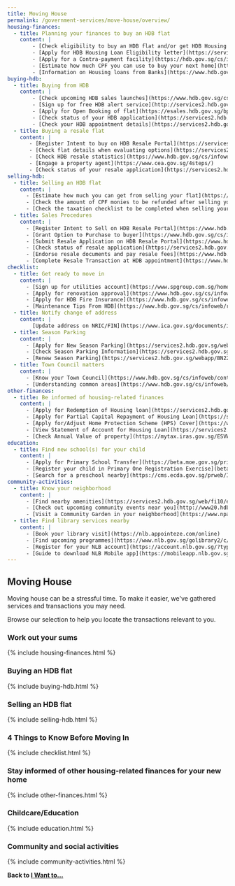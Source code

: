 ```yaml
---
title: Moving House
permalink: /government-services/move-house/overview/
housing-finances:
  - title: Planning your finances to buy an HDB flat
    content: |
        - [Check eligibility to buy an HDB flat and/or get HDB Housing Loan](https://services2.hdb.gov.sg/webapp/BP13EligCheck/BP13SHome?strSystem=CHECK)
        - [Apply for HDB Housing Loan Eligibility letter](https://services2.hdb.gov.sg/webapp/BP27AWHLEApplication/BP27SHome)
        - [Apply for a Contra-payment facility](https://hdb.gov.sg/cs/infoweb/residential/financing-a-flat-purchase/housing-loan-from-hdb/contra-payment-facility-for-new-flats)
        - [Estimate how much CPF you can use to buy your next home](https://www.cpf.gov.sg/eSvc/Web/Schemes/CpfHousingUsage/Input1)
        - [Information on Housing loans from Banks](https://www.hdb.gov.sg/cs/infoweb/residential/financing-a-flat-purchase/housing-loan-from-banks)
buying-hdb:
  - title: Buying from HDB
    content: |
        - [Check upcoming HDB sales launches](https://www.hdb.gov.sg/cs/infoweb/residential/buying-a-flat/new/sales-launches/bto-sbf-open-booking?anchor=upcomingBTO) 
        - [Sign up for free HDB alert service](http://services2.hdb.gov.sg/webapp/BF08CESS/Index.jsp)
        - [Apply for Open Booking of flat](https://esales.hdb.gov.sg/bp25/launch/open/OPEN_page_7142/home.html)
        - [Check status of your HDB application](https://services2.hdb.gov.sg/webapp/BP13BTOENQWeb/BP13RSLT.jsp?strSystem=BTO1)
        - [Check your HDB appointment details](https://services2.hdb.gov.sg/webapp/SX05AWSPCP/SX05PSPCPLogin.jsp)
  - title: Buying a resale flat
    content: |
       - [Register Intent to buy on HDB Resale Portal](https://services2.hdb.gov.sg/webapp/BB31AWDashboardWeb/BB31PLogin.jsp)
       - [Check flat details when evaluating options](https://services2.hdb.gov.sg/web/fi10/emap.html)
       - [Check HDB resale statistics](https://www.hdb.gov.sg/cs/infoweb/residential/buying-a-flat/resale/getting-started/resale-statistics)
       - [Engage a property agent](https://www.cea.gov.sg/4steps/)
       - [Check status of your resale application](https://services2.hdb.gov.sg/webapp/BB31AWDashboardWeb/BB31PLogin.jsp)
selling-hdb:
  - title: Selling an HDB flat
    content: |
      - [Estimate how much you can get from selling your flat](https://services2.hdb.gov.sg/webapp/BB24SaleProceedCalculator/BB24SSaleProceedsCalc)
      - [Check the amount of CPF monies to be refunded after selling your flat](https://www.cpf.gov.sg/eSvc/Web/Schemes/PublicHousingWithdrawalStatement/Statement)
      - [Check the taxation checklist to be completed when selling your property](https://www.iras.gov.sg/irashome/Property/Property-owners/Selling-renting-out-carrying-out-works/Selling-your-Property/)
  - title: Sales Procedures
    content: |
      - [Register Intent to Sell on HDB Resale Portal](https://www.hdb.gov.sg/cs/infoweb/residential/selling-a-flat/procedures/register-intent-to-sell)
      - [Grant Option to Purchase to buyer](https://www.hdb.gov.sg/cs/infoweb/residential/selling-a-flat/procedures/option-to-purchase)
      - [Submit Resale Application on HDB Resale Portal](https://www.hdb.gov.sg/cs/infoweb/residential/selling-a-flat/procedures/resale-application)
      - [Check status of resale application](https://services2.hdb.gov.sg/webapp/BB31AWDashboardWeb/BB31PLogin.jsp)
      - [Endorse resale documents and pay resale fees](https://www.hdb.gov.sg/cs/infoweb/residential/selling-a-flat/procedures/resale-application/after-submitting-a-resale-application-)
      - [Complete Resale Transaction at HDB appointment](https://www.hdb.gov.sg/cs/infoweb/residential/selling-a-flat/procedures/appointment-at-hdb)
checklist:
  - title: Get ready to move in
    content: |
      - [Sign up for utilities account](https://www.spgroup.com.sg/home)
      - [Apply for renovation approval](https://www.hdb.gov.sg/cs/infoweb/residential/living-in-an-hdb-flat/renovation/applying-for-approval)
      - [Apply for HDB Fire Insurance](https://www.hdb.gov.sg/cs/infoweb/residential/living-in-an-hdb-flat/fire-insurance)
      - [Maintenance Tips From HDB](https://www.hdb.gov.sg/cs/infoweb/residential/living-in-an-hdb-flat/home-maintenance/home-care-guide)
  - title: Notify change of address
    content: |
        [Update address on NRIC/FIN](https://www.ica.gov.sg/documents/ic/update_residential_address) 
  - title: Season Parking
    content: |
      - [Apply for New Season Parking](https://services2.hdb.gov.sg/webapp/BN22PPORTALWeb/eApplication/BN22PApplicationTerms.jsp)
      - [Check Season Parking Information](https://services2.hdb.gov.sg/webapp/BN22CpkVcncy/BN22SeasonParkInfoSearch.jsp)
      - [Renew Season Parking](https://services2.hdb.gov.sg/webapp/BN22ERENEW/BN22PRenewTerms.jsp)
  - title: Town Council matters
    content: |
      - [Know your Town Council](https://www.hdb.gov.sg/cs/infoweb/contact-us?anchor=towncouncil)
      - [Understanding common areas](https://www.hdb.gov.sg/cs/infoweb/residential/living-in-an-hdb-flat/home-maintenance/function-of-hdb-branches-and-town-councils)
other-finances:
  - title: Be informed of housing-related finances
    content: |
      - [Apply for Redemption of Housing loan](https://services2.hdb.gov.sg/webapp/AB03AWRedemptionWeb/AB03SRedemption)
      - [Apply for Partial Capital Repayment of Housing Loan](https://services2.hdb.gov.sg/webapp/AB03FININFO/AB03SSelAcc)
      - [Apply for/Adjust Home Protection Scheme (HPS) Cover](https://www.cpf.gov.sg/eSvc/Web/Schemes/ApplyOrAdjustHpsCover/ImportantNotes)
      - [View Statement of Account for Housing Loan](https://services2.hdb.gov.sg/webapp/AB03FININFO/AB03SSelAcc)
      - [Check Annual Value of property](https://mytax.iras.gov.sg/ESVWeb/default.aspx?target=MPTPropertySearch&toLoginSelection=true)
education:
  - title: Find new school(s) for your child
    content: |
      - [Apply for Primary School Transfer](https://beta.moe.gov.sg/primary/transfers/apply/)
      - [Register your child in Primary One Registration Exercise](beta.moe/gov.sg/primary/p1-registration)
      - [Search for a preschool nearby](https://cms.ecda.gov.sg/prweb/IAC/zGwoaxwY6Bz0rcpuMWgTMg%5B%5B*/!STANDARD)
community-activities:
  - title: Know your neighborhood
    content: |
      - [Find nearby amenities](https://services2.hdb.gov.sg/web/fi10/emap.html)
      - [Check out upcoming community events near you](http://www20.hdb.gov.sg/fi10/fi10341p.nsf/new-and-upcoming-events?OpenForm)
      - [Visit a Community Garden in your neighborhood](https://www.nparks.gov.sg/gardening/community-gardens/visit-a-community-garden)
  - title: Find library services nearby
    content: |
      - [Book your library visit](https://nlb.appointeze.com/online)
      - [Find upcoming programmes](https://www.nlb.gov.sg/golibrary2/c/30307529/)
      - [Register for your NLB account](https://account.nlb.gov.sg/?type=register)
      - [Guide to download NLB Mobile app](https://mobileapp.nlb.gov.sg/)
---
```


## Moving House

Moving house can be a stressful time. To make it easier, we've gathered services and transactions you may need.

Browse our selection to help you locate the transactions relevant to you.


### Work out your sums 
{% include housing-finances.html %}


### Buying an HDB flat
{% include buying-hdb.html %}


### Selling an HDB flat
{% include selling-hdb.html %}


### 4 Things to Know Before Moving In
{% include checklist.html %}


### Stay informed of other housing-related finances for your new home
{% include other-finances.html %}


### Childcare/Education 
{% include education.html %}


### Community and social activities
{% include community-activities.html %}



**Back to [I Want to...](/government-services/overview/)**
